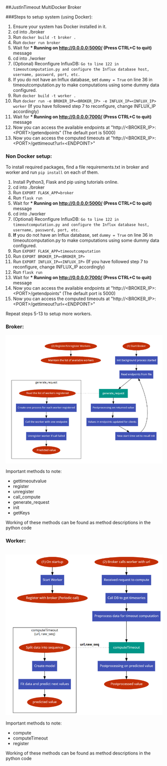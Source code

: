 ##JustInTimeout MultiDocker Broker

###Steps to setup system (using Docker):
1. Ensure your system has Docker installed in it.
2. cd into ./broker
3. Run `docker build -t broker .`
4. Run `docker run broker`
5. Wait for  __* Running on http://0.0.0.0:5000/ (Press CTRL+C to quit)__ message
6. cd into ./worker
7. (Optional) Reconfigure InfluxDB:
`Go to line 122 in timeoutcomputation.py and configure the Influx database host, username, password, port, etc.`
8. If you do not have an Influx database, set `dummy = True` on line 36 in timeoutcomputation.py to make computations using some dummy data configured.
9. Run `docker build -t worker .`
10. Run `docker run -e BROKER_IP=<BROKER_IP> -e INFLUX_IP=<INFLUX_IP> worker` (If you have followed step 7 to reconfigure, change INFLUX_IP accordingly)
11. Wait for  __* Running on http://0.0.0.0:7000/ (Press CTRL+C to quit)__ message
12. Now you can access the available endpoints at "http://\<BROKER_IP>:\<PORT>/getendpoints" (The default port is 5000)
13. Now you can access the computed timeouts at "http://\<BROKER_IP>:\<PORT>/gettimeout?url=\<ENDPOINT>"

### Non Docker setup:
To install required packages, find a file requirements.txt in broker and worker and run `pip install` on each of them.
1. Install Python3, Flask and pip using tutorials online.
2. cd into ./broker
3. Run `EXPORT FLASK_APP=broker`
4. Run `flask run`
5. Wait for  __* Running on http://0.0.0.0:5000/ (Press CTRL+C to quit)__ message
6. cd into ./worker
7. (Optional) Reconfigure InfluxDB: 
`Go to line 122 in timeoutcomputation.py and configure the Influx database host, username, password, port, etc.`
8. __If__ you do not have an Influx database, set `dummy = True` on line 36 in timeoutcomputation.py to make computations using some dummy data configured.
9. Run `EXPORT FLASK_APP=timeoutcomputation`
10. Run `EXPORT BROKER_IP=<BROKER_IP>`
11. Run `EXPORT INFLUX_IP=<INFLUX_IP>` (If you have followed step 7 to reconfigure, change INFLUX_IP accordingly)
12. Run `flask run`
13. Wait for  __* Running on http://0.0.0.0:7000/ (Press CTRL+C to quit)__ message
14. Now you can access the available endpoints at "http://\<BROKER_IP>:\<PORT>/getendpoints" (The default port is 5000)
15. Now you can access the computed timeouts at "http://\<BROKER_IP>:\<PORT>/gettimeout?url=\<ENDPOINT>"

Repeat steps 5-13 to setup more workers.

### Broker:

![Broker Flow Diagram](Broker_MD_flowdiagram.PNG)  

Important methods to note:
* gettimeoutvalue
* register
* unregister
* call_compute
* generate_request
* init
* getKeys

Working of these methods can be found as method descriptions in the python code

### Worker:
\
![Worker Flow Diagram](Worker_MD_flowdiagram.PNG)  

Important methods to note:
* compute
* computeTimeout
* register

Working of these methods can be found as method descriptions in the python code
